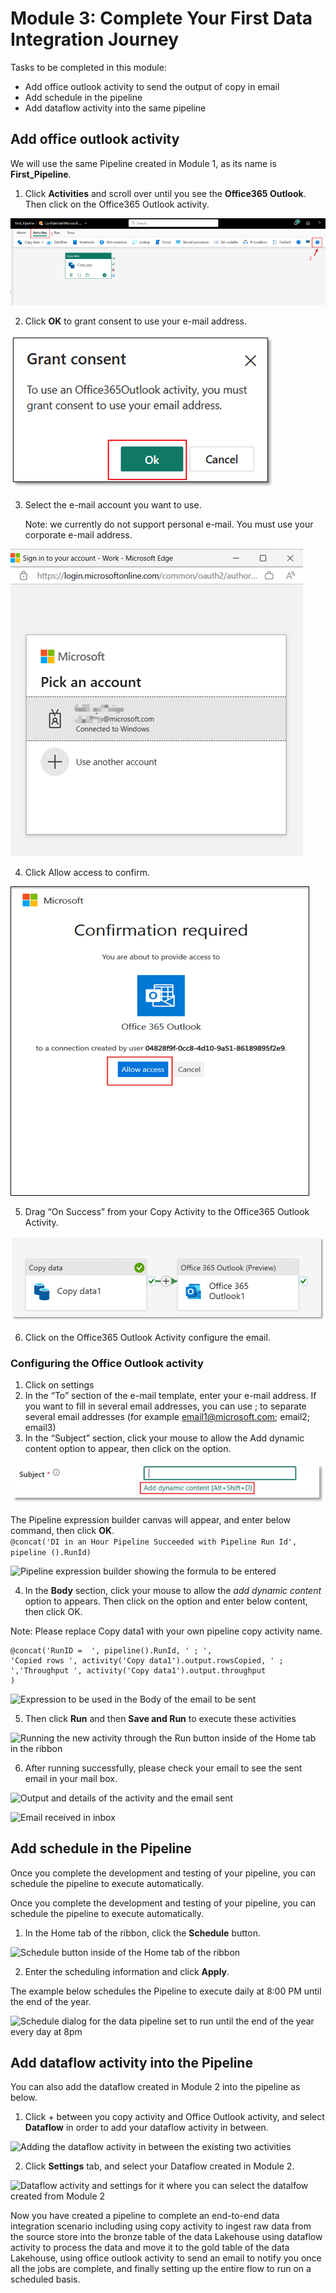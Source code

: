 # Module 3: Complete Your First Data Integration Journey 

Tasks to be completed in this module:

* Add office outlook activity to send the output of copy in email 
* Add schedule in the pipeline
* Add dataflow activity into the same pipeline

## Add office outlook activity

We will use the same Pipeline created in Module 1, as its name is **First_Pipeline**.

1. Click **Activities** and scroll over until you see the **Office365 Outlook**. Then click on the Office365 Outlook activity.

![Finding the new Office365 Outlook activity in the Activities tab of the ribbon](media/module-3-new-outlook-activity.png)

2. Click **OK** to grant consent to use your e-mail address.

![Grant consent dialog for the Office365Outlook activity](media/module-3-grant-consent.png)

3. Select the e-mail account you want to use. 

    Note: we currently do not  support personal e-mail.  You must use your corporate e-mail address.

![Choose account screen for the sign in of the email account](media/module-3-choose-account.png)

4. Click Allow access to confirm.

![Confirmation required to allow access to the app](media/module-3-allow-access.png)

5. Drag “On Success” from your Copy Activity to the Office365   Outlook Activity.

![Activitied joined and now in series](media/module-3-activities-joined.png)

6. Click on the Office365 Outlook Activity configure the email.

### Configuring the Office Outlook activity

1. Click on settings
2. In the “To” section of the e-mail template, enter your e-mail address. If you want to fill in several email addresses, you can use ; to separate several email addresses (for example email1@microsoft.com; email2; email3)
3.  In the “Subject” section, click your mouse to allow the Add dynamic content option to appear, then click on the option.

![Subject line for the email](media/module-3-subject-line.png)

The Pipeline expression builder canvas will appear, and enter below command, then click **OK**.  
```@concat('DI in an Hour Pipeline Succeeded with Pipeline Run Id', pipeline ().RunId)```

![Pipeline expression builder showing the formula to be entered](media/module-3-pipeline-expression-builder.png)

4. In the **Body** section, click your mouse to allow the *add dynamic content* option to appears.  Then click on the option and enter below content, then click OK.

Note: Please replace Copy data1 with your own pipeline copy activity name.

    @concat('RunID =  ', pipeline().RunId, ' ; ',
    'Copied rows ', activity('Copy data1').output.rowsCopied, ' ; ','Throughput ', activity('Copy data1').output.throughput
    )

![Expression to be used in the Body of the email to be sent](media/module-3-new-formula-expression-builder.png)

5. Then click **Run** and then **Save and Run** to execute these activities

![Running the new activity through the Run button inside of the Home tab in the ribbon](media/module-3-run-outlook.png)

6. After running successfully, please check your email to see the sent email in your mail box.

![Output and details of the activity and the email sent](media/module-3-emails-sent.png)

![Email received in inbox](media/module-3-email.png)

## Add schedule in the Pipeline

Once you complete the development and testing of your pipeline, you can schedule the pipeline to execute automatically.

Once you complete the development and testing of your pipeline, you can schedule the pipeline to execute automatically.

1. In the Home tab of the ribbon, click the **Schedule** button.

![Schedule button inside of the Home tab of the ribbon](media/module-3-schedule.png)

2. Enter the scheduling information and click **Apply**.

The example below schedules the Pipeline to execute daily at 8:00 PM until the end of the year.

![Schedule dialog for the data pipeline set to run until the end of the year every day at 8pm](media/module-3-schedule-dialog.png)

## Add dataflow activity into the Pipeline 

You can also add the dataflow created in Module 2 into the pipeline as below.

1. Click + between you copy activity and Office Outlook activity, and select **Dataflow** in order to add your dataflow activity in between.

![Adding the dataflow activity in between the existing two activities](media/module-3-add-dataflow.png)

2. Click **Settings** tab, and select your Dataflow created in Module 2.

![Dataflow activity and settings for it where you can select the datalfow created from Module 2](media/module-3-select-dataflow.png)

Now you have created a pipeline to complete an end-to-end data integration scenario including using copy activity to ingest raw data from the source store into the bronze table of the data Lakehouse using dataflow activity to process the data and move it to the gold table of the data Lakehouse, using office outlook activity to send an email to notify you once all the jobs are complete, and finally setting up the entire flow to run on a scheduled basis.   